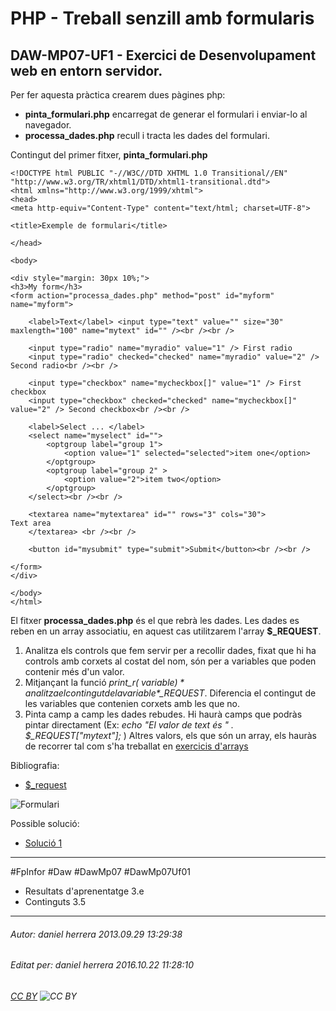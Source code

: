 # PHP - Treball senzill amb formularis
## DAW-MP07-UF1 - Exercici de Desenvolupament web en entorn servidor.
Per fer aquesta pràctica crearem dues pàgines php:

 * **pinta_formulari.php** encarregat de generar el formulari i enviar-lo al navegador.
 * **processa_dades.php** recull i tracta les dades del formulari.

Contingut del primer fitxer, **pinta_formulari.php**
    
    <!DOCTYPE html PUBLIC "-//W3C//DTD XHTML 1.0 Transitional//EN" "http://www.w3.org/TR/xhtml1/DTD/xhtml1-transitional.dtd">
    <html xmlns="http://www.w3.org/1999/xhtml">
    <head>
    <meta http-equiv="Content-Type" content="text/html; charset=UTF-8">
    
    <title>Exemple de formulari</title>
    
    </head>
    
    <body>
    
    <div style="margin: 30px 10%;">
    <h3>My form</h3>
    <form action="processa_dades.php" method="post" id="myform" name="myform">
    
    	<label>Text</label> <input type="text" value="" size="30" maxlength="100" name="mytext" id="" /><br /><br />
    
    	<input type="radio" name="myradio" value="1" /> First radio
    	<input type="radio" checked="checked" name="myradio" value="2" /> Second radio<br /><br />
    
    	<input type="checkbox" name="mycheckbox[]" value="1" /> First checkbox
    	<input type="checkbox" checked="checked" name="mycheckbox[]" value="2" /> Second checkbox<br /><br />
    
    	<label>Select ... </label>
    	<select name="myselect" id="">
    		<optgroup label="group 1">
    			<option value="1" selected="selected">item one</option>
    		</optgroup>
    		<optgroup label="group 2" >
    			<option value="2">item two</option>
    		</optgroup>
    	</select><br /><br />  
       
    	<textarea name="mytextarea" id="" rows="3" cols="30">
    Text area
    	</textarea> <br /><br />
       
    	<button id="mysubmit" type="submit">Submit</button><br /><br />
    
    </form>
    </div>
    
    </body>
    </html>
    
El fitxer **processa_dades.php** és el que rebrà les dades. Les dades es reben en un array associatiu, en aquest cas utilitzarem l'array **$_REQUEST**. 

 1. Analitza els controls que fem servir per a recollir dades, fixat que hi ha controls amb corxets al costat del nom, són per a variables que poden contenir més d'un valor.
 1. Mitjançant la funció *print_r( $variable )* analitza el contingut de la variable *$_REQUEST*. Diferencia el contingut de les variables que contenien corxets amb les que no.
 2. Pinta camp a camp les dades rebudes. Hi haurà camps que podràs pintar directament (Ex: *echo "El valor de text és " . $_REQUEST["mytext"];* ) Altres valors, els que són un array, els hauràs de recorrer tal com s'ha treballat en [exercicis d'arrays](/activitats/DAW-MP07/DAW-MP07-UF1/php-concatenar-elements-dun-array/readme.md) 

Bibliografia: 

 * [$_request](http://www.php.net/manual/es/reserved.variables.request.php)

![Formulari](http://i.imgur.com/k7t8YvQ.png)

Possible solució:

  * [Solució 1](https://docs.google.com/a/xtec.cat/document/d/1Xbpc_GCO-KvfdNeW4nuQhrMg8YjI-llfkb0j0fTS7KA/edit?usp=sharing)

---

#FpInfor #Daw #DawMp07 #DawMp07Uf01

* Resultats d'aprenentatge 3.e
* Continguts 3.5
---

###### Autor: daniel herrera 2013.09.29 13:29:38
###### Editat per: daniel herrera 2016.10.22 11:28:10
###### [CC BY](https://creativecommons.org/licenses/by/4.0/) ![CC BY](https://licensebuttons.net/l/by/3.0/80x15.png)
